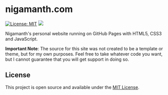 # nigamanth.com

[![License: MIT](https://img.shields.io/badge/License-MIT-blue.svg)](https://opensource.org/licenses/MIT) ![](https://img.shields.io/badge/URL-nigamanth.com-yellow)

Nigamanth's personal website running on GitHub Pages with HTML5, CSS3 and JavaScript. 

**Important Note**: The source for this site was not created to be a template or theme, but for my own purposes. Feel free to take whatever code you want, but I cannot guarantee that you will get support in doing so. 

## License

This project is open source and available under the [MIT License](LICENSE).